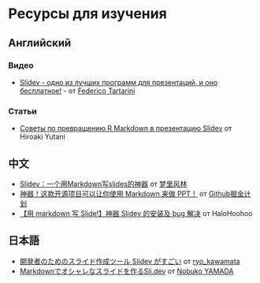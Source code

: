 # Ресурсы для изучения

## Английский

### Видео

- [Slidev - одно из лучших программ для презентаций, и оно бесплатное!](https://www.youtube.com/watch?v=oSgM6GoSwyY) - от [Federico Tartarini](https://www.youtube.com/@FedericoTartarini)

### Статьи

- [Советы по превращению R Markdown в презентацию Slidev](https://yutani.rbind.io/post/2021-06-05-tips-to-turn-r-markdown-into-slidev-presentation/) от Hiroaki Yutani

## 中文

- [Slidev：一个用Markdown写slides的神器](https://zhuanlan.zhihu.com/p/372729473) от [梦里风林](https://www.zhihu.com/people/meng-li-feng-lin)
- [神器！这款开源项目可以让你使用 Markdown 来做 PPT！](https://zhuanlan.zhihu.com/p/377567327) от [Github掘金计划](https://www.zhihu.com/people/github-stars)
- [【用 markdown 写 Slide!】神器 Slidev 的安装及 bug 解决](https://blog.csdn.net/weixin_43828250/article/details/116664775) от HaloHoohoo

## 日本語

- [開発者のためのスライド作成ツール Slidev がすごい](https://zenn.dev/ryo_kawamata/articles/introduce-slidev) от [ryo_kawamata](https://zenn.dev/ryo_kawamata)
- [Markdownでオシャレなスライドを作るSli.dev](https://qiita.com/e99h2121/items/a115f8865a0dc21bb462) от [Nobuko YAMADA](https://qiita.com/e99h2121)
